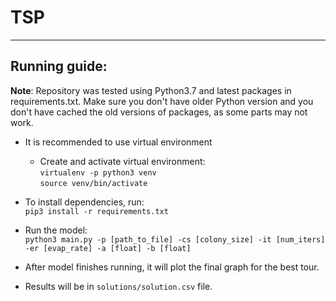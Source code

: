 # TSP
-------------------  
## Running guide:
__Note__: Repository was tested using Python3.7 and latest packages in requirements.txt. Make sure you don't have older Python version and you don't have cached the old versions of packages, as some parts may not work.

+ It is recommended to use virtual environment
  -  Create and activate virtual environment:  
```virtualenv -p python3 venv  ```  
```source venv/bin/activate ```

+ To install dependencies, run:  
```pip3 install -r requirements.txt```

+ Run the model:  
```python3 main.py -p [path_to_file] -cs [colony_size] -it [num_iters] -er [evap_rate] -a [float] -b [float]```

+ After model finishes running, it will plot the final graph for the best tour. 

+ Results will be in `solutions/solution.csv` file.  
